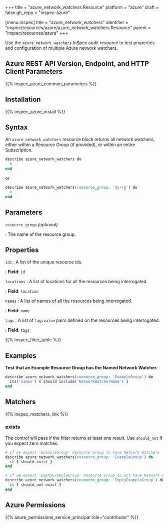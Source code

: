 +++
title = "azure_network_watchers Resource"
platform = "azure"
draft = false
gh_repo = "inspec-azure"

[menu.inspec]
title = "azure_network_watchers"
identifier = "inspec/resources/azure/azure_network_watchers Resource"
parent = "inspec/resources/azure"
+++

Use the `azure_network_watchers` InSpec audit resource to test properties and configuration of multiple Azure network watchers.

## Azure REST API Version, Endpoint, and HTTP Client Parameters

{{% inspec_azure_common_parameters %}}

## Installation

{{% inspec_azure_install %}}

## Syntax

An `azure_network_watchers` resource block returns all network watchers, either within a Resource Group (if provided), or within an entire Subscription.

```ruby
describe azure_network_watchers do
  #...
end
```

or

```ruby
describe azure_network_watchers(resource_group: 'my-rg') do
  #...
end
```

## Parameters

`resource_group` _(optional)_

: The name of the resource group.

## Properties

`ids`
: A list of the unique resource ids.

: **Field**: `id`

`locations`
: A list of locations for all the resources being interrogated.

: **Field**: `location`

`names`
: A list of names of all the resources being interrogated.

: **Field**: `name`

`tags`
: A list of `tag:value` pairs defined on the resources being interrogated.

: **Field**: `tags`

{{% inspec_filter_table %}}

## Examples

**Test that an Example Resource Group has the Named Network Watcher.**

```ruby
describe azure_network_watchers(resource_group: 'ExampleGroup') do
  its('names') { should include('NetworkWatcherName') }
end
```

## Matchers

{{% inspec_matchers_link %}}

### exists

The control will pass if the filter returns at least one result. Use `should_not` if you expect zero matches.

```ruby
# If we expect 'ExampleGroup' Resource Group to have Network Watchers
describe azure_network_watchers(resource_group: 'ExampleGroup') do
  it { should exist }
end

# If we expect 'EmptyExampleGroup' Resource Group to not have Network Watchers
describe azure_network_watchers(resource_group: 'EmptyExampleGroup') do
  it { should_not exist }
end
```

## Azure Permissions

{{% azure_permissions_service_principal role="contributor" %}}

